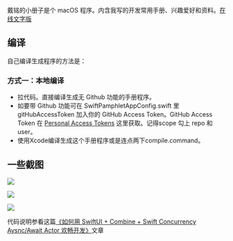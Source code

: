 戴铭的小册子是个 macOS 程序。内含我写的开发常用手册、兴趣爱好和资料。[在线文字版](https://ming1016.github.io/2021/11/23/daiming-swift-pamphlet/)

## 编译

自己编译生成程序的方法是：

### 方式一：本地编译

* 拉代码。直接编译生成无 Github 功能的手册程序。
* 如要带 Github 功能可在 SwiftPamphletAppConfig.swift 里 gitHubAccessToken 加入你的 GitHub Access Token。GitHub Access Token 在  [Personal Access Tokens](https://github.com/settings/tokens)  这里获取。记得scope 勾上 repo 和 user。
* 使用Xcode编译生成这个手册程序或是连点两下compile.command。

## 一些截图

![](https://ming1016.github.io/uploads/develop-macos-with-swiftui-combine-concurrency-aysnc-await-actor/15.png)

![](https://ming1016.github.io/uploads/develop-macos-with-swiftui-combine-concurrency-aysnc-await-actor/16.png)

![](https://ming1016.github.io/uploads/develop-macos-with-swiftui-combine-concurrency-aysnc-await-actor/17.png) 

代码说明参看这篇[《如何用 SwiftUI + Combine + Swift Concurrency Aysnc/Await Actor 欢畅开发》](https://ming1016.github.io/2022/01/03/develop-macos-with-swiftui-combine-concurrency-aysnc-await-actor/)文章



